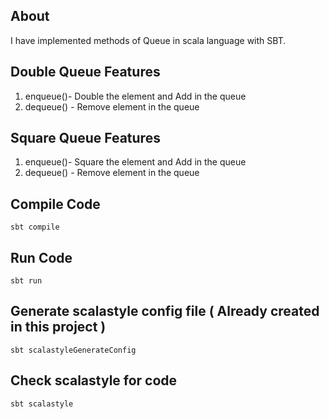## About

I have implemented methods of Queue in scala language with SBT.

## Double Queue Features

1. enqueue()- Double the element and Add in the queue
1. dequeue() - Remove element in the queue

## Square Queue Features

1. enqueue()- Square the element and Add in the queue
1. dequeue() - Remove element in the queue

## Compile Code

```
sbt compile
```

## Run Code

```
sbt run
```

## Generate scalastyle config file ( Already created in this project )

```
sbt scalastyleGenerateConfig
```

## Check scalastyle for code

```
sbt scalastyle
```

